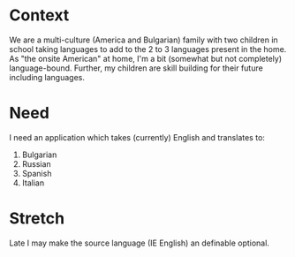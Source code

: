 
# Context
We are a multi-culture (America and Bulgarian) family with two children in school taking languages to add to the 2 to 3 languages present in the home. As "the onsite American" at home, I'm a bit (somewhat but not completely) language-bound. Further, my children are skill building for their future including languages.

# Need
I need an application which takes (currently) English and translates to:
1. Bulgarian
1. Russian
1. Spanish
1. Italian

# Stretch
Late I may make the source language (IE English) an definable optional.
